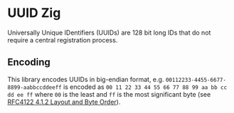 # UUID Zig

Universally Unique IDentifiers (UUIDs) are 128 bit long IDs that do not require a central
registration process.

## Encoding

This library encodes UUIDs in big-endian format, e.g. `00112233-4455-6677-8899-aabbccddeeff`
is encoded as `00 11 22 33 44 55 66 77 88 99 aa bb cc dd ee ff` where `00` is the least and
`ff` is the most significant byte (see [RFC4122 4.1.2 Layout and Byte Order](https://datatracker.ietf.org/doc/html/rfc4122#section-4.1.2)).
